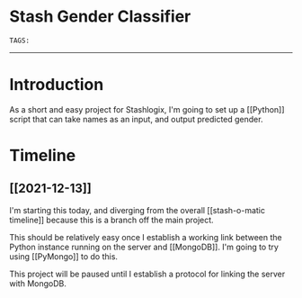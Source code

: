 # Stash Gender Classifier
`TAGS:` 

---
# Introduction
As a short and easy project for Stashlogix, I'm going to set up a [[Python]] script that can take names as an input, and output predicted gender. 

# Timeline
## [[2021-12-13]]
I'm starting this today, and diverging from the overall [[stash-o-matic timeline]] because this is a branch off the main project. 

This should be relatively easy once I establish a working link between the Python instance running on the server and [[MongoDB]]. I'm going to try using [[PyMongo]] to do this. 

This project will be paused until I establish a protocol for linking the server with MongoDB. 